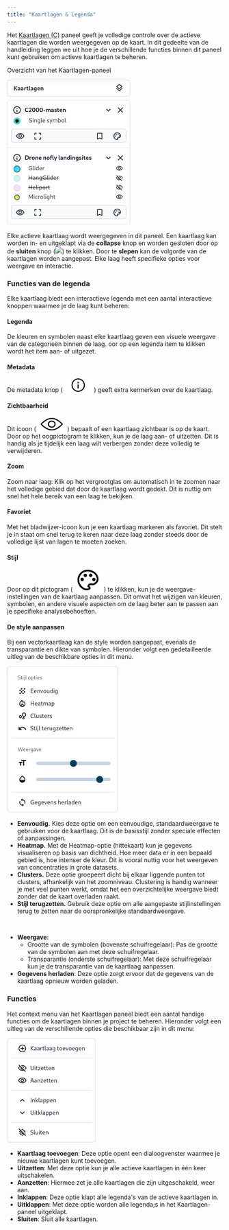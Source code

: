 ```yaml
---
title: "Kaartlagen & Legenda"
---
```


Het [Kaartlagen (C)](../map/#c-kaartlagen) paneel geeft je volledige controle over de actieve kaartlagen die worden
weergegeven op de kaart. In dit gedeelte van de handleiding leggen we uit hoe je de verschillende functies binnen dit
paneel kunt gebruiken om actieve kaartlagen te beheren.

Overzicht van het Kaartlagen-paneel

![](menu-legend.png)

Elke actieve kaartlaag wordt weergegeven in dit paneel. Een kaartlaag kan worden in- en uitgeklapt via de **collapse**
knop en worden gesloten door op de **sluiten** knop (![](/assets/svg/close.svg)) te klikken. Door te **slepen** kan de volgorde van de
kaartlagen worden aangepast. Elke laag heeft specifieke opties voor weergave en interactie.

### Functies van de legenda

Elke kaartlaag biedt een interactieve legenda met een aantal interactieve knoppen waarmee je de laag kunt beheren:

#### Legenda

De kleuren en symbolen naast elke kaartlaag geven een visuele weergave van de categorieën binnen de laag.
oor op een legenda item te klikken wordt het item aan- of uitgezet.

#### Metadata

De metadata knop (![](metadata.svg)) geeft extra kermerken over de kaartlaag.

#### Zichtbaarheid

Dit icoon (![](eye.svg)) bepaalt of een kaartlaag zichtbaar is op de kaart. Door op het oogpictogram
te klikken, kun je de laag aan- of uitzetten. Dit is handig als je tijdelijk een laag wilt verbergen zonder deze
volledig te verwijderen.

#### Zoom

Zoom naar laag: Klik op het vergrootglas om automatisch in te zoomen naar het volledige gebied dat door de kaartlaag
wordt gedekt. Dit is nuttig om snel het hele bereik van een laag te bekijken.

#### Favoriet

Met het bladwijzer-icoon kun je een kaartlaag markeren als favoriet. Dit stelt je in
staat om snel terug te keren naar deze laag zonder steeds door de volledige lijst van lagen te moeten zoeken.

#### Stijl

Door op dit pictogram (![](paint.svg)) te klikken, kun je de weergave-instellingen van de kaartlaag aanpassen. Dit omvat
het wijzigen van kleuren, symbolen, en andere visuele aspecten om de laag beter aan te passen aan je specifieke
analysebehoeften.

#### De style aanpassen

Bij een vectorkaartlaag kan de style worden aangepast, evenals de transparantie en dikte van symbolen. Hieronder volgt
een gedetailleerde uitleg van de beschikbare opties in dit menu.

![](menu-style.png#right)

- **Eenvoudig.** Kies deze optie om een eenvoudige, standaardweergave te gebruiken voor de kaartlaag. Dit is de
  basisstijl zonder speciale effecten of aanpassingen.
- **Heatmap.** Met de Heatmap-optie (hittekaart) kun je gegevens visualiseren op basis van dichtheid. Hoe meer data er
  in een bepaald
  gebied is, hoe intenser de kleur. Dit is vooral nuttig voor het weergeven van concentraties in grote datasets.
- **Clusters.** Deze optie groepeert dicht bij elkaar liggende punten tot clusters, afhankelijk van het zoomniveau.
  Clustering is handig wanneer je met veel punten werkt, omdat het een overzichtelijke weergave biedt zonder dat de
  kaart overladen raakt.
- **Stijl terugzetten.** Gebruik deze optie om alle aangepaste stijlinstellingen terug te zetten naar de oorspronkelijke
  standaardweergave.

<pre> </pre>

- **Weergave**:
    - Grootte van de symbolen (bovenste schuifregelaar): Pas de grootte van de symbolen aan met deze schuifregelaar.
    - Transparantie (onderste schuifregelaar): Met deze schuifregelaar kun je de transparantie van de kaartlaag
      aanpassen.
- **Gegevens herladen**: Deze optie zorgt ervoor dat de gegevens van de kaartlaag opnieuw worden geladen.

### Functies

Het context menu van het Kaartlagen paneel biedt een aantal handige functies om de kaartlagen binnen je project te
beheren. Hieronder volgt een uitleg van de verschillende opties die beschikbaar zijn in dit menu:

![](menu-layers.png#right)

* **Kaartlaag toevoegen**: Deze optie opent een dialoogvenster waarmee je nieuwe kaartlagen kunt toevoegen.
* **Uitzetten**: Met deze optie kun je alle actieve kaartlagen in één keer uitschakelen.
* **Aanzetten**: Hiermee zet je alle kaartlagen die zijn uitgeschakeld, weer aan.
* **Inklappen**: Deze optie klapt alle legenda's van de actieve kaartlagen in.
* **Uitklappen**: Met deze optie worden alle legenda;s in het Kaartlagen-paneel uitgeklapt.
* **Sluiten**: Sluit alle kaartlagen.